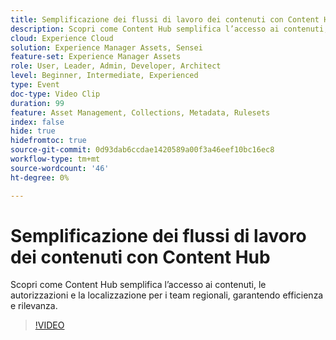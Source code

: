 ```yaml
---
title: Semplificazione dei flussi di lavoro dei contenuti con Content Hub
description: Scopri come Content Hub semplifica l’accesso ai contenuti, le autorizzazioni e la localizzazione per i team regionali, garantendo efficienza e rilevanza.
cloud: Experience Cloud
solution: Experience Manager Assets, Sensei
feature-set: Experience Manager Assets
role: User, Leader, Admin, Developer, Architect
level: Beginner, Intermediate, Experienced
type: Event
doc-type: Video Clip
duration: 99
feature: Asset Management, Collections, Metadata, Rulesets
index: false
hide: true
hidefromtoc: true
source-git-commit: 0d93dab6ccdae1420589a00f3a46eef10bc16ec8
workflow-type: tm+mt
source-wordcount: '46'
ht-degree: 0%

---
```



# Semplificazione dei flussi di lavoro dei contenuti con Content Hub

Scopri come Content Hub semplifica l’accesso ai contenuti, le autorizzazioni e la localizzazione per i team regionali, garantendo efficienza e rilevanza.

>[!VIDEO](https://video.tv.adobe.com/v/3459240/?learn=on&enablevpops)

